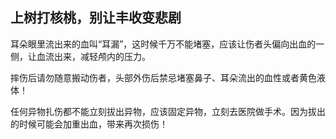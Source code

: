 ## 上树打核桃，别让丰收变悲剧

耳朵眼里流出来的血叫“耳漏”，这时候千万不能堵塞，应该让伤者头偏向出血的一侧，让血流出来，减轻颅内的压力。


摔伤后请勿随意搬动伤者，头部外伤后禁忌堵塞鼻子、耳朵流出的血性或者黄色液体！ 

任何异物扎伤都不能立刻拔出异物，应该固定异物，立刻去医院做手术。因为拔出的时候可能会加重出血，带来再次损伤！